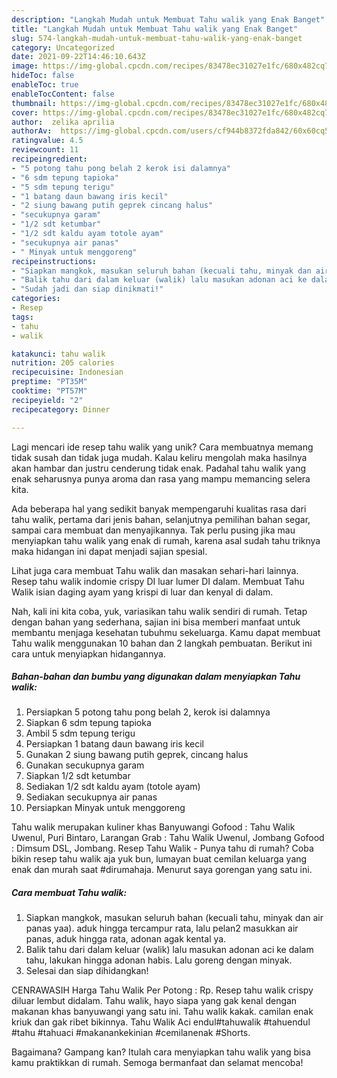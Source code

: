 ```yaml
---
description: "Langkah Mudah untuk Membuat Tahu walik yang Enak Banget"
title: "Langkah Mudah untuk Membuat Tahu walik yang Enak Banget"
slug: 574-langkah-mudah-untuk-membuat-tahu-walik-yang-enak-banget
category: Uncategorized
date: 2021-09-22T14:46:10.643Z
image: https://img-global.cpcdn.com/recipes/83478ec31027e1fc/680x482cq70/tahu-walik-foto-resep-utama.jpg
hideToc: false
enableToc: true
enableTocContent: false
thumbnail: https://img-global.cpcdn.com/recipes/83478ec31027e1fc/680x482cq70/tahu-walik-foto-resep-utama.jpg
cover: https://img-global.cpcdn.com/recipes/83478ec31027e1fc/680x482cq70/tahu-walik-foto-resep-utama.jpg
author:  zelika aprilia
authorAv:  https://img-global.cpcdn.com/users/cf944b8372fda842/60x60cq50/avatar.jpg
ratingvalue: 4.5
reviewcount: 11
recipeingredient:
- "5 potong tahu pong belah 2 kerok isi dalamnya"
- "6 sdm tepung tapioka"
- "5 sdm tepung terigu"
- "1 batang daun bawang iris kecil"
- "2 siung bawang putih geprek cincang halus"
- "secukupnya garam"
- "1/2 sdt ketumbar"
- "1/2 sdt kaldu ayam totole ayam"
- "secukupnya air panas"
- " Minyak untuk menggoreng"
recipeinstructions:
- "Siapkan mangkok, masukan seluruh bahan (kecuali tahu, minyak dan air panas yaa). aduk hingga tercampur rata, lalu pelan2 masukkan air panas, aduk hingga rata, adonan agak kental ya."
- "Balik tahu dari dalam keluar (walik) lalu masukan adonan aci ke dalam tahu, lakukan hingga adonan habis. Lalu goreng dengan minyak."
- "Sudah jadi dan siap dinikmati!"
categories:
- Resep
tags:
- tahu
- walik

katakunci: tahu walik 
nutrition: 205 calories
recipecuisine: Indonesian
preptime: "PT35M"
cooktime: "PT57M"
recipeyield: "2"
recipecategory: Dinner

---
```



Lagi mencari ide resep tahu walik yang unik? Cara membuatnya memang tidak susah dan tidak juga mudah. Kalau keliru mengolah maka hasilnya akan hambar dan justru cenderung tidak enak. Padahal tahu walik yang enak seharusnya punya aroma dan rasa yang mampu memancing selera kita.


Ada beberapa hal yang sedikit banyak mempengaruhi kualitas rasa dari tahu walik, pertama dari jenis bahan, selanjutnya pemilihan bahan segar, sampai cara membuat dan menyajikannya. Tak perlu pusing jika mau menyiapkan tahu walik yang enak di rumah, karena asal sudah tahu triknya maka hidangan ini dapat menjadi sajian spesial.

Lihat juga cara membuat Tahu walik dan masakan sehari-hari lainnya. Resep tahu walik indomie crispy DI luar lumer DI dalam. Membuat Tahu Walik isian daging ayam yang krispi di luar dan kenyal di dalam.


Nah, kali ini kita coba, yuk, variasikan tahu walik sendiri di rumah. Tetap dengan bahan yang sederhana, sajian ini bisa memberi manfaat untuk membantu menjaga kesehatan tubuhmu sekeluarga. Kamu dapat membuat Tahu walik menggunakan 10 bahan dan 2 langkah pembuatan. Berikut ini cara untuk menyiapkan hidangannya.

<!--inarticleads1-->

##### Bahan-bahan dan bumbu yang digunakan dalam menyiapkan Tahu walik:

1. Persiapkan 5 potong tahu pong belah 2, kerok isi dalamnya
1. Siapkan 6 sdm tepung tapioka
1. Ambil 5 sdm tepung terigu
1. Persiapkan 1 batang daun bawang iris kecil
1. Gunakan 2 siung bawang putih geprek, cincang halus
1. Gunakan secukupnya garam
1. Siapkan 1/2 sdt ketumbar
1. Sediakan 1/2 sdt kaldu ayam (totole ayam)
1. Sediakan secukupnya air panas
1. Persiapkan  Minyak untuk menggoreng


Tahu walik merupakan kuliner khas Banyuwangi Gofood : Tahu Walik Uwenul, Puri Bintaro, Larangan Grab : Tahu Walik Uwenul, Jombang Gofood : Dimsum DSL, Jombang. Resep Tahu Walik - Punya tahu di rumah? Coba bikin resep tahu walik aja yuk bun, lumayan buat cemilan keluarga yang enak dan murah saat #dirumahaja. Menurut saya gorengan yang satu ini. 

<!--inarticleads2-->

##### Cara membuat Tahu walik:

1. Siapkan mangkok, masukan seluruh bahan (kecuali tahu, minyak dan air panas yaa). aduk hingga tercampur rata, lalu pelan2 masukkan air panas, aduk hingga rata, adonan agak kental ya.
1. Balik tahu dari dalam keluar (walik) lalu masukan adonan aci ke dalam tahu, lakukan hingga adonan habis. Lalu goreng dengan minyak.
1. Selesai dan siap dihidangkan!

CENRAWASIH Harga Tahu Walik Per Potong : Rp. Resep tahu walik crispy diluar lembut didalam. Tahu walik, hayo siapa yang gak kenal dengan makanan khas banyuwangi yang satu ini. Tahu walik kakak. camilan enak kriuk dan gak ribet bikinnya. Tahu Walik Aci endul#tahuwalik #tahuendul #tahu #tahuaci #makanankekinian #cemilanenak #Shorts. 

Bagaimana? Gampang kan? Itulah cara menyiapkan tahu walik yang bisa kamu praktikkan di rumah. Semoga bermanfaat dan selamat mencoba!
